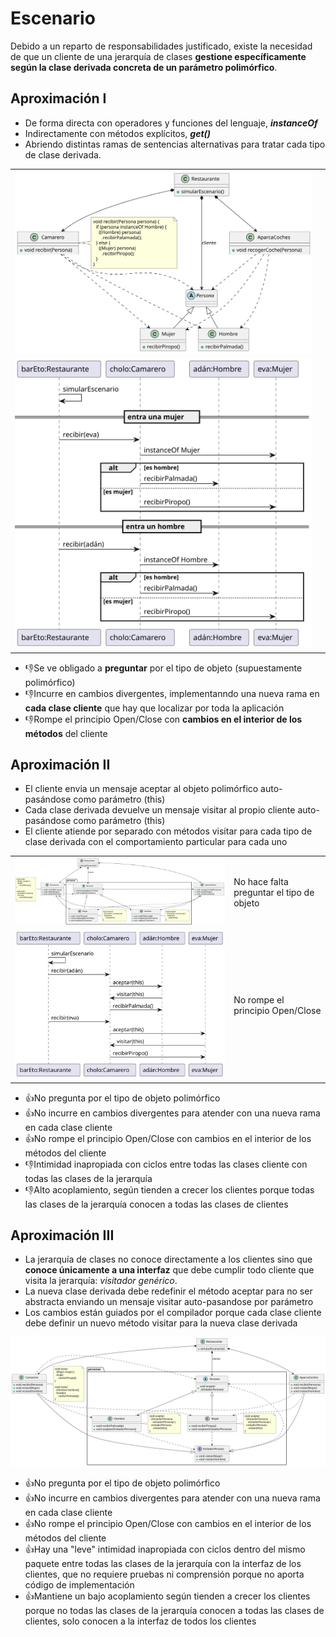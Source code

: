 # Escenario

Debido a un reparto de responsabilidades justificado, existe la necesidad de que un cliente de una jerarquía de clases **gestione específicamente según la clase derivada concreta de un parámetro polimórfico**.

## Aproximación I

- De forma directa con operadores y funciones del lenguaje, ***instanceOf***
- Indirectamente con métodos explícitos, ***get<Tipo>()***
- Abriendo distintas ramas de sentencias alternativas para tratar cada tipo de clase derivada.

|||
|-|-|
|![](/images/dd-00-00.svg)|
|![](/images/dd-00-01.svg)|

- 👎Se ve obligado a **preguntar** por el tipo de objeto (supuestamente polimórfico)
- 👎Incurre en cambios divergentes, implementanndo una nueva rama en **cada clase cliente** que hay que localizar por toda la aplicación
- 👎Rompe el principio Open/Close con **cambios en el interior de los métodos** del cliente

## Aproximación II

- El cliente envia un mensaje aceptar al objeto polimórfico auto-pasándose como parámetro (this)
- Cada clase derivada devuelve un mensaje visitar al propio cliente auto-pasándose como parámetro (this)
- El cliente atiende por separado con métodos visitar para cada tipo de clase derivada con el comportamiento particular para cada uno

|||
|-|-|
|![](/images/dd-01-00.svg)|No hace falta preguntar el tipo de objeto
|![](/images/dd-01-01.svg)|No rompe el principio Open/Close

- 👍No pregunta por el tipo de objeto polimórfico
- 👍No incurre en cambios divergentes para atender con una nueva rama en cada clase cliente
- 👍No rompe el principio Open/Close con cambios en el interior de los métodos del cliente
- 👎Intimidad inapropiada con ciclos entre todas las clases cliente con todas las clases de la jerarquía
- 👎Alto acoplamiento, según tienden a crecer los clientes porque todas las clases de la jerarquía conocen a todas las clases de clientes

## Aproximación III

- La jerarquía de clases no conoce directamente a los clientes sino que **conoce únicamente a una interfaz** que debe cumplir todo cliente que visita la jerarquía: *visitador genérico*.
- La nueva clase derivada debe redefinir el método aceptar para no ser abstracta enviando un mensaje visitar auto-pasandose por parámetro
- Los cambios están guiados por el compilador porque cada clase cliente debe definir un nuevo método visitar para la nueva clase derivada

![](/images/dd-02-00.svg)

- 👍No pregunta por el tipo de objeto polimórfico
- 👍No incurre en cambios divergentes para atender con una nueva rama en cada clase cliente
- 👍No rompe el principio Open/Close con cambios en el interior de los métodos del cliente
- 👍Hay una "leve" intimidad inapropiada con ciclos dentro del mismo paquete entre todas las clases de la jerarquía con la interfaz de los clientes, que no requiere pruebas ni comprensión porque no aporta código de implementación
- 👍Mantiene un bajo acoplamiento según tienden a crecer los clientes porque no todas las clases de la jerarquía conocen a todas las clases de clientes, solo conocen a la interfaz de todos los clientes